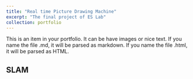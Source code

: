 ```yaml
---
title: "Real time Picture Drawing Machine"
excerpt: "The final project of ES Lab"
collection: portfolio
---
```


This is an item in your portfolio. It can be have images or nice text. If you name the file .md, it will be parsed as markdown. If you name the file .html, it will be parsed as HTML.

## SLAM

